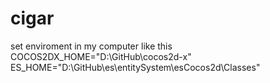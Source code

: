 cigar
=====
set enviroment 
in my computer like this 
COCOS2DX_HOME="D:\GitHub\cocos2d-x\"
ES_HOME="D:\GitHub\es\entitySystem\esCocos2d\Classes\"